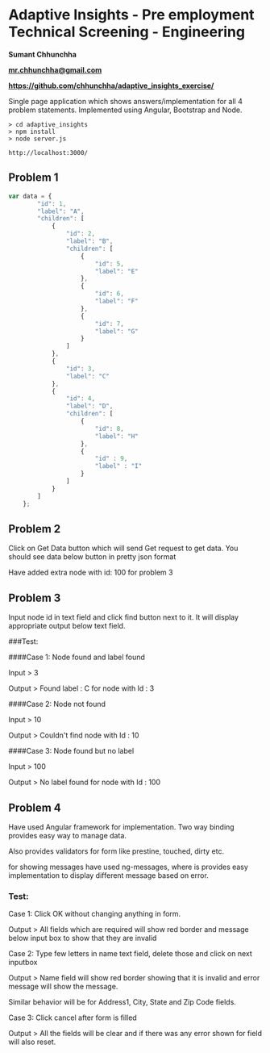 # Adaptive Insights - Pre employment Technical Screening - Engineering

**Sumant Chhunchha**

**mr.chhunchha@gmail.com**

**https://github.com/chhunchha/adaptive_insights_exercise/**


Single page application which shows answers/implementation for all 4 problem statements. 
Implemented using Angular, Bootstrap and Node.


```
> cd adaptive_insights
> npm install
> node server.js

http://localhost:3000/
```

## Problem 1

```javascript
var data = {  
        "id": 1,
        "label": "A",
        "children": [  
            {  
                "id": 2,
                "label": "B",
                "children": [  
                    {  
                        "id": 5,
                        "label": "E"
                    },
                    {  
                        "id": 6,
                        "label": "F"
                    },
                    {  
                        "id": 7,
                        "label": "G"
                    }
                ]
            },
            {  
                "id": 3,
                "label": "C"
            },
            {  
                "id": 4,
                "label": "D",
                "children": [  
                    {  
                        "id": 8,
                        "label": "H"
                    },
                    {  
                        "id" : 9,
                        "label" : "I"
                    }
                ]
            }
        ]
    };
```


## Problem 2

Click on Get Data button which will send Get request to get data.
You should see data below button in pretty json format

Have added extra node with id: 100 for problem 3 


## Problem 3

Input node id in text field and click find button next to it.
It will display appropriate output below text field.

###Test:

####Case 1: Node found and label found

Input  > 3

Output > Found label : C for node with Id : 3

####Case 2: Node not found

Input  > 10

Output > Couldn't find node with Id : 10

####Case 3: Node found but no label

Input > 100

Output > No label found for node with Id : 100


## Problem 4

Have used Angular framework for implementation. Two way binding provides easy way to manage data.

Also provides validators for form like prestine, touched, dirty etc.

for showing messages have used ng-messages, where is provides easy implementation to display different message based on error.

### Test:

Case 1: Click OK without changing anything in form.

Output > All fields which are required will show red border and message below input box to show that they are invalid


Case 2: Type few letters in name text field, delete those and click on next inputbox

Output > Name field will show red border showing that it is invalid and error message will show the message.


Similar behavior will be for Address1, City, State and Zip Code fields.


Case 3: Click cancel after form is filled

Output > All the fields will be clear and if there was any error shown for field will also reset.